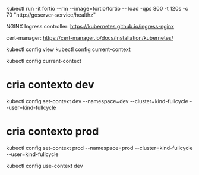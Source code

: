 kubectl run -it fortio --rm --image=fortio/fortio -- load -qps 800 -t 120s -c 70 "http://goserver-service/healthz"

NGINX Ingress controller: https://kubernetes.github.io/ingress-nginx

cert-manager: https://cert-manager.io/docs/installation/kubernetes/

kubectl config view
kubectl config current-context

kubectl config current-context

# cria contexto dev
kubectl config set-context dev --namespace=dev --cluster=kind-fullcycle --user=kind-fullcycle

# cria contexto prod
kubectl config set-context prod --namespace=prod --cluster=kind-fullcycle --user=kind-fullcycle

kubectl config use-context dev
